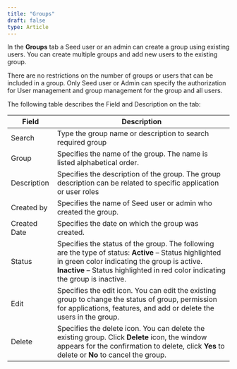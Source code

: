 ```yaml
---
title: "Groups"
draft: false
type: Article
---
```


In the **Groups** tab a Seed user or an admin can create a group using existing users. You can create multiple groups and add new users to the existing group. 

There are no restrictions on the number of groups or users that can be included in a group. Only Seed user or Admin can specify the authorization for User management and group management for the group and all users.

The following table describes the Field and Description on the tab:

| Field| Description|
|--|--|
| Search | Type the group name or description to search required group|
| Group  | Specifies the name of the group. The name is listed alphabetical order.|
| Description  | Specifies the description of the group. The group description can be related to specific application or user roles |
| Created by | Specifies the name of Seed user or admin who created the group.|
| Created Date  | Specifies the date on which the group was created. |
| Status  | Specifies the status of the group. The following are the type of status: **Active** – Status highlighted in green color indicating the group is active.  **Inactive** – Status highlighted in red color indicating the group is inactive.  |
| Edit  | Specifies the edit icon. You can edit the existing group to change the status of group, permission for applications, features, and add or delete the users in the group.    |
| Delete | Specifies the delete icon. You can delete the existing group. Click **Delete** icon, the window appears for the confirmation to delete, click **Yes** to delete or **No** to cancel the group.|
